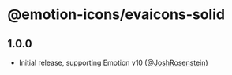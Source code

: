 # @emotion-icons/evaicons-solid

## 1.0.0

- Initial release, supporting Emotion v10 ([@JoshRosenstein](https://github.com/JoshRosenstein))
